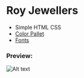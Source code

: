 # Roy Jewellers

* Simple HTML CSS
* [Color Pallet](https://flatuicolors.com/palette/ca)
* [Fonts](https://fonts.google.com/?category=Handwriting)

### Preview:
![Alt text](https://raw.githubusercontent.com/debojyotiroy13/RoyJewellers/master/screen1.png)
